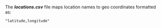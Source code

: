 The ***locations.csv*** file maps
location names to geo coordinates
formatted as:
```
"latitude,longitude"
```
